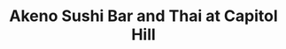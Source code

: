 ---
layout: place
title: "Akeno Sushi Bar and Thai at Capitol Hill"
permalink: /district-of-columbia/washington/akeno-sushi-bar-and-thai-at-capitol-hill.html
stateAbbr: DC
stateName: District of Columbia
cityName: Washington
place_id: ChIJzZX3JGe5t4kRAkx2g1Q4y_8
photos:
  - >-
    AUy1YQ06dldq4gN1pGyElnTsY8lOeRhojmUo3ecWtU0QOhTQ2gR9jnRL039ltSIYT2vMhS5OWrxnCJa2ej5KxotT6x0G08fD5XdGlaTLTEptvDMVjpK8_wGKqSSvhi1MHrq-YFzvKWsdHtAE0DMzs_1bZRrdOmlIWkQJcQSGp2AUES-FAhLNzk4FpLiZVHXnvjyhzkv8NExw87ZRaA8lM4MsvQelHV_8jEwgGSftoIndemjiSzeNeKsp84hxv8-y7v9Xg7JB183D518ccx38lCWlVQ5Pm9vjvsDNBcArueFZHisXhQ
  - >-
    AUy1YQ1D4eI_mYVlYKzo-14RzBMF8cpkkucs3Da9_0IittVaHQnEYRKkSR8eDcwJ57hPtJNf4h5umn4GAGqfbZswzSK3UwFwxLxGYARt3XSziAmCADiaDdyU1cRymrtGh_nn0FDpIObjW5cmqpzXjv-iu23hGrYR0xxuJIFaYuiqe4Vo8_hLacQEHLx02_Xsdjqjd4zsZFz7XHlaTWsR6aTM6irJW2GDGy7JG_E9v6pQi9H4tWax3DRTWItNz0t5L2WhaHFemOR3xH9fR9kkgOXNUbrg5WAsdoh_ZmTZKz7oqHtAlQ
  - >-
    AUy1YQ3qI1h46Nvb7f6qwx4QQDs3xM7t708rbpvaSa3AQtncE18SFaJYNA9rjCyLm76caT7sgI_ZSCi7QBqzs1VuhzQ9HAh4pytSmXDWsNsTsNUt7dKNWqU0aPaUlBCVs1E46fQjbpwwJHSOBC8sD2qE2BAHrAbDRgVKKrR1y9zZYastZZmo_bvXOTd8AF1k1rkBC7tz8bsv4JHx8IDAxjGz6ggjvB1INcmdH0L1L2ADB6i2__asrJTuJmlvjUwktibveafLY9fQxEmZQQ3-g0eVDTibCMz2kolCy9fU_PzMQEMMhCdq6WGwLxE12y97a5QQddxHeC90Ok99RPHwnC0KHNbow6sBSx0BQIvFIzfcFH8ajBf5ZQ38IaQj1_L4JQMzYLxTyscuIZ2xlt2UO2OrqTJ8pk1cqcmo9g9WfYpL7jFsAD4
  - >-
    AUy1YQ1ia2RB7ugcW6MyObl25XknVVuq6XG2bzVvz1CWYrgoOFr1oEcapj2wj4XvsnJJEKtPuLXd6sHLq5NbRnNZQTHTp4P-HBKTt5K_o7xXHELV8CRA41caa2AgfAiG2Fxt-AoC422IiCSdz5Ak1EwIhYPOTQ2yZJi1bOMqBhiI7kLU4T9YOPjbDWI1FHajzXB3oax0IcmaE-tUQTIKZKKjGAPg9ZdIo0HDJ-8eSekq-Jk7guRSCcEvzD38qHsBas-obePRLhrJ90Heu8srBpF4EBU0kcsGW3B2H4hfgg2ufYg9Qw
  - >-
    AUy1YQ2DBnBIXWKyc8GUf7myXj44skyIUVB6oBat1NjfqcoIVCfkThYTOV1_obsUwQlxC33zcYWLosnBnR3TOUuvFNpbuk_Cnu7FAjOwICz-UPhpldAOtO4uMRjDJfCQU-Sr92kcUJ2yeADllFpKUDiiVp0rcAkQrSfqM_1qsgyBueSLB7v1CS9HvJnZ6WqVdtN0kIaAJH-nZZbzCW3z7gfl0EarNYxCyOzlYMqfZFxo8r0aMZdJ3nA9HmF3cm-AaEjEwGO6oNquC3PhbW1d4tXOk199P7ad-yD3bc1izf7SI7pmgiwy_5QypWTqXAq45YvGp01a8r2ujdPTpIa2DpdD6lmZbFNaS6f2OnXAqIcR-ep40zJZ-LXllchiwXfXdvQ4S7_9sh6QEJBSaFi2uIjt38CPTfdScCc6I82FWkJCAbI
  - >-
    AUy1YQ1pzT-R_TKYLkzFhn8UZwdumGRdRYWMfmtOTYXO-Y6THXZoiXk8_OcKWmt-hRfVCHtmiEooVoQ7u0s48C_lNuanNEqKM1uOlCCbjoTurY2vLvYIpEr4r1xpIwDM1WJpcnURjP3-QuKNxJ23HPuANWy2JXPdIDJCVbzQ1_AJRZ2SqoeuiT9_pePBaqHVDLSRTayNv7jtbI7MU9_1vI_yHQV8_Xs605N0ydQc2L9OPTiaJ_o-RmQUp9_adaUvYdFrdKoYW1WkRRGA0lBHin2rDMQNTE-q8en4lHHeRTrRzt-7gPtuozQO5-KjOZkh4ohiwtQNL5NmERmxSt84aGSt8xz0mRJ3vH5XuRjq5L4a0QxF9I2yBW4CS6nniGPFl5qEEm9JJODDn_nXNY9w_pALKT8V6ry6Ca1Xn906qYET7LpOkQ
  - >-
    AUy1YQ2VWZTFiRZcYgrmEzqRbYU0MmcdR8c5VcXouHhskJrPGV2fe-QdUzUGSd6S6sSroj8WsTxZwakA9rAHrOf4sO3QXY7DsJNODhg7jlHx2idM0MIjGeQosgy4reoSWJX_vdgxQqbm8lyQacB4z6LeCm3S_DzghOEm3Q3__klXtGKIrNjGf_T2NrvbqMq-cfeuwbkLvANYYf2fYYAob9jnJT4hc72lrttOnM7Lmb0dAOBuf1vA_oiPFObMHpnQBTcP4ppOQUerI9puFAu-oS2CsmMngEaTDWCiIjrJ5fvPUvg65ENIfv_eIL6gZE8iyX36Sa8Rqt7hoO3uBK9n2SarHAjvjSlFxFcsTdTRIE1SR69alauY1SIGaCvcpbJZeCD8Sx8RgwAPoNLtm_3nxL5TWkQ9BGUmMUG8bSOjrXrhtnr-V3OG
  - >-
    AUy1YQ2ZzjccshrXOqF0nDE7HsrI3jagYxpT7Inr5CQHxq79qzu9D-EqXyieRpb397laJRJ1qNT4SCY37t-oQTVarkKp5eUM-fxywSLtyhCPoUXaSuSXT-DB0CK6VtZUuIROo6h4sGIw1ryUB36Ly2xeefxcHoKB85WXho9H0ghjrdlopmZ3ZDMODhHRMd95Ywj8hQlop6KrZIq2h3bWrXkDLGq9k8zZvpurzrMD7kYKODF95RDuh6fXoCubhaNXBE5OEAJwEhmItElWww47k4dBWs-3DLgXQceQwCDwRzdHS5pwCvEy58zDULVc2LRVLDgmxD28TtPEb_Aapc688WMsMMNvCmGWqtAe5lwSM0uc7CwoJMLnU0bGbYOtZAT4kknHHIyvIHA34VPSIpUBON5NctDkkgPQ9Lmebu8NEIcIZAzoAlBP
  - >-
    AUy1YQ3XWEW7aUAzm4YDvs_u9ThWF4R920NjM_Fc0FoH0ePZBLhB3-CgzBFsxOUYhVw0mVb6DpKirXpMC2XfM3lcrKB1JiW04dEFqhFrOUJtjf6dTSz6rGjK5T-weAf5BtUMb-AbJv_KTe4V3NNO_pgNUYtLE-6R9AjK2z4JNpNnuJlxgVbcWWAsL6nu3kQwKXMjRd8Uu8fdIUO4DsdoMM4IRzorOFTtvMPR8-9arTh_MwRf9n5JCbBen_wn1eHLk1IsyW6u4zsBZa-OQdiT8LW3IyyrUvHpD4ax01PCc9j0v95h4FBK9wJEdI1_NKzmlzlvliSfBb2MS2eBWvI6NEveLOE6C2DsbfnEwrmbis5G6PUi_0duHyqbvGvZaG9_AKXJLjEAQEIFv3XrZPi2XgM3MJhwe_62qALMXPMILY3QRY_WOxI
  - >-
    AUy1YQ3VWmogJ5W7veyg5ehMK7pe8LxYhgZ9lnesqomQ4XCIIf29funRJPX9fgmBRzLHf4rrDtRhDLlWMnBD5Hpqc7e1gt_R67tzBIYcosyOgrpTdmvVpAtvk34EjuyduXnnEg3i_snlLp11FnfEW_83gIOU6aoXFGPFLSlFwBT_zMp7J6a1ov8MRkFtk6VYKzeXqdqJxdj3dgT0EAx-hu2cqN9-m4Mz9QNlSZ8U4tx8XUqJjCK2iFxSsN_IfjJEdvATYbDzlZgHhyDUcf2aPiZJfBdkpQqndnbj7IU2kB-R3yRn0dZEp25KOguSz5yZeQMolVuAfR6vE6Id5r4ICCH6wBxmokutiJItUQ8ki0MlyPqeLeXLwAgYYbwyStHHzA8HCCNMtuZdgoiIQLK2oVUuQe9aHFD9nEtWninbGDwiXWD1ByM
address: 524 8th St SE 2nd Floor, Washington, DC 20003, USA
street: 524 8th St SE 2nd Floor
city: Washington
state: DC
zip: '20003'
country: USA
address_html: >-
  <span class="street-address">524 8th St SE 2nd Floor</span>, <span
  class="locality">Washington</span>, <span class="region">DC</span> <span
  class="postal-code">20003-2834</span>, <span class="country-name">USA</span>
neighborhood: Capitol Hill
latitude: '38.881826'
longitude: '-76.994791'
accessibility_options: null
business_status: OPERATIONAL
name: Akeno Sushi Bar and Thai at Capitol Hill
google_maps_links:
  directionsUri: >-
    https://www.google.com/maps/dir//''/data=!4m7!4m6!1m1!4e2!1m2!1m1!1s0x89b7b96724f795cd:0xffcb385483764c02!3e0
  placeUri: https://maps.google.com/?cid=18431887835577863170
  writeAReviewUri: >-
    https://www.google.com/maps/place//data=!4m3!3m2!1s0x89b7b96724f795cd:0xffcb385483764c02!12e1
  reviewsUri: >-
    https://www.google.com/maps/place//data=!4m4!3m3!1s0x89b7b96724f795cd:0xffcb385483764c02!9m1!1b1
  photosUri: >-
    https://www.google.com/maps/place//data=!4m3!3m2!1s0x89b7b96724f795cd:0xffcb385483764c02!10e5
primary_type: Restaurant
opening_hours:
  regular: null
  current: null
secondary_opening_hours:
  regular:
    weekdayDescriptions: null
    type: null
  current:
    weekdayDescriptions: null
    type: null
phone: (202) 600-7073
price_level: PRICE_LEVEL_MODERATE
price_range: $20 &mdash; 30
rating: '4.6'
rating_count: 199
website: http://www.akenosushibar.com/
description: >-
  Sushi and Thai fare, plus drinks, offered in a chill space featuring a
  rooftop.
reviews:
  - ChZDSUhNMG9nS0VJQ0FnTURBbE9uQVpnEAE
  - ChZDSUhNMG9nS0VJQ0FnTUNBNDhtTVJBEAE
  - ChZDSUhNMG9nS0VJQ0FnSUM3N29qME9REAE
  - ChdDSUhNMG9nS0VJQ0FnSUNib3NhbWp3RRAB
  - ChdDSUhNMG9nS0VJQ0FnSURidkl5TXJ3RRAB
parking_options:
  - FREE_STREET_PARKING
  - PAID_STREET_PARKING
payment_options:
  - ACCEPTS_CREDIT_CARDS
  - ACCEPTS_DEBIT_CARDS
  - ACCEPTS_NFC
allow_dogs: null
curbside_pickup: false
delivery: true
dine_in: true
good_for_children: null
good_for_groups: true
good_for_sports: null
live_music: false
menu_for_children: false
outdoor_seating: true
reservable: true
restroom: true
serves_beer: true
serves_breakfast: null
serves_brunch: true
serves_cocktails: true
serves_coffee: null
serves_dinner: true
serves_dessert: true
serves_lunch: true
serves_vegetarian_food: true
serves_wine: true
takeout: true
slug: Akeno-Sushi-Bar-and-Thai-at-Capitol-Hill

---